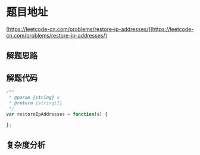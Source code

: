 # 题目地址

[https://leetcode-cn.com/problems/restore-ip-addresses/](https://leetcode-cn.com/problems/restore-ip-addresses/)

## 解题思路

## 解题代码

```js
/**
 * @param {string} s
 * @return {string[]}
 */
var restoreIpAddresses = function(s) {

};
```

## 复杂度分析